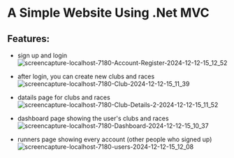 # A Simple Website Using **.Net MVC**

## Features:

- sign up and login
  ![screencapture-localhost-7180-Account-Register-2024-12-12-15_12_52](https://github.com/user-attachments/assets/c04af1c6-06bc-4dc0-893f-6c8656f8cbb5)
  
- after login, you can create new clubs and races
  ![screencapture-localhost-7180-Club-2024-12-12-15_11_39](https://github.com/user-attachments/assets/12cf3a2d-b663-4c30-abb1-d193af0ff61c)
  
- datails page for clubs and races
  ![screencapture-localhost-7180-Club-Details-2-2024-12-12-15_11_52](https://github.com/user-attachments/assets/a64fe074-2b2a-4a8d-8262-40cb925b4e0a)
  
- dashboard page showing the user's clubs and races
  ![screencapture-localhost-7180-Dashboard-2024-12-12-15_10_37](https://github.com/user-attachments/assets/7f090397-aad7-4f72-af97-f63a8fd221a9)
  
- runners page showing every account (other people who signed up)
  ![screencapture-localhost-7180-users-2024-12-12-15_12_08](https://github.com/user-attachments/assets/0ab2d20d-7b0a-4824-a290-82e5361acf88)
